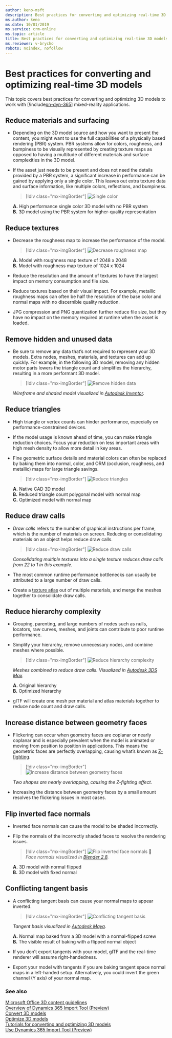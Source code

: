 ```yaml
---
author: keno-msft
description: Best practices for converting and optimizing real-time 3D models for use with Dynamics 365 mixed-reality applications
ms.author: keno
ms.date: 10/01/2019
ms.service: crm-online
ms.topic: article
title: Best practices for converting and optimizing real-time 3D models
ms.reviewer: v-brycho
robots: noindex, nofollow
---
```


# Best practices for converting and optimizing real-time 3D models

This topic covers best practices for converting and optimizing 3D models to work with [!include[pn-dyn-365](../includes/pn-dyn-365.md)] mixed-reality applications.

## Reduce materials and surfacing

- Depending on the 3D model source and how you want to present the content, you might want to use the full capabilities of a physically based rendering (PBR) system. PBR systems allow for colors, roughness, and bumpiness to be visually represented by creating texture maps as opposed to having a multitude of different materials and surface complexities in the 3D model.

- If the asset just needs to be present and does not need the details provided by a PBR system, a significant increase in performance can be gained by applying only a single color. This leaves out extra texture data and surface information, like multiple colors, reflections, and bumpiness.

   > [!div class="mx-imgBorder"]
   > ![Single color](media/PBR.PNG "Single color") 

   **A.**	High performance single color 3D model with no PBR system<br>
   **B.**	3D model using the PBR system for higher-quality representation

## Reduce textures

- Decrease the roughness map to increase the performance of the model.

   > [!div class="mx-imgBorder"]
   > ![Decrease roughness map](media/roughness-map.PNG "Decrease roughness map") 

   **A.**	Model with roughness map texture of 2048 x 2048<br>
   **B.**	Model with roughness map texture of 1024 x 1024

- Reduce the resolution and the amount of textures to have the largest impact on memory consumption and file size.

- Reduce textures based on their visual impact. For example, metallic roughness maps can often be half the resolution of the base color and normal maps with no discernible quality reduction.

- JPG compression and PNG quantization further reduce file size, but they have no impact on the memory required at runtime when the asset is loaded.

## Remove hidden and unused data

- Be sure to remove any data that’s not required to represent your 3D models. Extra nodes, meshes, materials, and textures can add up quickly. For example, in the following 3D model, removing any hidden motor parts lowers the triangle count and simplifies the hierarchy, resulting in a more performant 3D model.

   > [!div class="mx-imgBorder"]
   > ![Remove hidden data](media/remove-hidden-data.PNG "Remove hidden data") 

   *Wireframe and shaded model visualized in [Autodesk Inventor](https://aka.ms/AutodeskInventorSoftware).*

## Reduce triangles

- High triangle or vertex counts can hinder performance, especially on performance-constrained devices.

- If the model usage is known ahead of time, you can make triangle reduction choices. Focus your reduction on less important areas with high mesh density to allow more detail in key areas.

- Fine geometric surface details and material colors can often be replaced by baking them into normal, color, and ORM (occlusion, roughness, and metallic) maps for large triangle savings.

   > [!div class="mx-imgBorder"]
   > ![Reduce triangles](media/reduce-triangles.PNG "Reduce triangles") 

   **A.**	Native CAD 3D model<br>
   **B.**	Reduced triangle count polygonal model with normal map<br>
   **C.**	Optimized model with normal map

## Reduce draw calls

- *Draw calls* refers to the number of graphical instructions per frame, which is the number of materials on screen. Reducing or consolidating materials on an object helps reduce draw calls.

   > [!div class="mx-imgBorder"]
   > ![Reduce draw calls](media/reduce-draw-calls.PNG "Reduce draw calls") 

   *Consolidating multiple textures into a single texture reduces draw calls from 22 to 1 in this example.*

- The most common runtime performance bottlenecks can usually be attributed to a large number of draw calls. 

- Create a [texture atlas](https://aka.ms/TextureAtlas) out of multiple materials, and merge the meshes together to consolidate draw calls.

## Reduce hierarchy complexity

- Grouping, parenting, and large numbers of nodes such as nulls, locators, raw curves, meshes, and joints can contribute to poor runtime performance.

- Simplify your hierarchy, remove unnecessary nodes, and combine meshes where possible.

   > [!div class="mx-imgBorder"]
   > ![Reduce hierarchy complexity](media/reduce-hierarchy.PNG "Reduce hierarchy complexity") 

   *Meshes combined to reduce draw calls. Visualized in [Autodesk 3DS Max](https://aka.ms/3dsMax).*

   **A.**	Original hierarchy<br>
   **B.**	Optimized hierarchy

- glTF will create one mesh per material and atlas materials together to reduce node count and draw calls.

## Increase distance between geometry faces

- Flickering can occur when geometry faces are coplanar or nearly coplanar and is especially prevalent when the model is animated or moving from position to position in applications. This means the geometric faces are perfectly overlapping, causing what’s known as [Z-fighting](https://aka.ms/Zfighting).

   > [!div class="mx-imgBorder"]
   > ![Increase distance between geometry faces](media/geometry-faces.PNG "Increase distance between geometry faces") 
 
   *Two shapes are nearly overlapping, causing the Z-fighting effect.*

- Increasing the distance between geometry faces by a small amount resolves the flickering issues in most cases.

## Flip inverted face normals

- Inverted face normals can cause the model to be shaded incorrectly.

- Flip the normals of the incorrectly shaded faces to resolve the rendering issues.

   > [!div class="mx-imgBorder"]
   > ![Flip inverted face normals](media/inverted-face-normals.PNG "Flip inverted face normals") 
	 
   *Face normals visualized in [Blender 2.8](https://aka.ms/blender2.8).*

   **A.**	3D model with normal flipped<br>
   **B.**	3D model with fixed normal

## Conflicting tangent basis

- A conflicting tangent basis can cause your normal maps to appear inverted.

   > [!div class="mx-imgBorder"]
   > ![Conflicting tangent basis](media/conflicting-tangent-basis.PNG "Conflicting tangent basis") 

   *Tangent basis visualized in [Autodesk Maya](https://aka.ms/autodeskMaya).*

   **A.**	Normal map baked from a 3D model with a normal-flipped screw<br>
   **B.**	The visible result of baking with a flipped normal object

- If you don’t export tangents with your model, glTF and the real-time renderer will assume right-handedness.

- Export your model with tangents if you are baking tangent space normal maps in a left-handed setup. Alternatively, you could invert the green channel (Y axis) of your normal map.

### See also

[Microsoft Office 3D content guidelines](https://aka.ms/Office3Dcontent)<br>
[Overview of Dynamics 365 Import Tool (Preview)](index.md)<br>
[Convert 3D models](convert-models.md)<br>
[Optimize 3D models](optimize-models.md)<br>
[Tutorials for converting and optimizing 3D models](tutorials-overview.md)<br>
[Use Dynamics 365 Import Tool (Preview)](import-tool.md)





